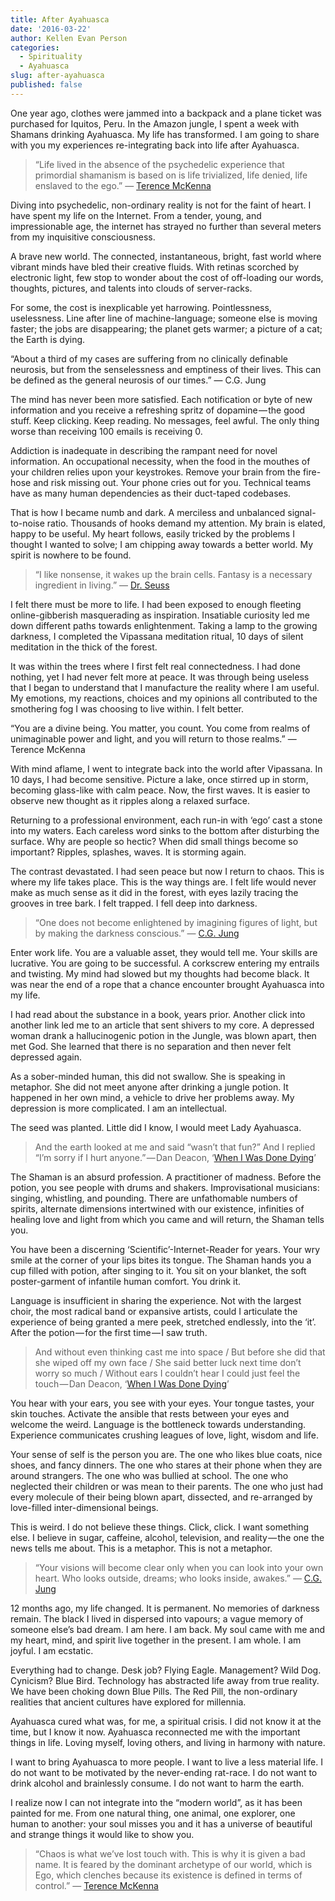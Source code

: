 ```yaml
---
title: After Ayahuasca
date: '2016-03-22'
author: Kellen Evan Person
categories:
  - Spirituality
  - Ayahuasca
slug: after-ayahuasca
published: false
---
```


One year ago, clothes were jammed into a backpack and a plane ticket was purchased for Iquitos, Peru. In the Amazon jungle, I spent a week with Shamans drinking Ayahuasca. My life has transformed. I am going to share with you my experiences re-integrating back into life after Ayahuasca.

> “Life lived in the absence of the psychedelic experience that primordial shamanism is based on is life trivialized, life denied, life enslaved to the ego.” ― [Terence McKenna](http://amzn.to/1pdrHq2)

Diving into psychedelic, non-ordinary reality is not for the faint of heart. I have spent my life on the Internet. From a tender, young, and impressionable age, the internet has strayed no further than several meters from my inquisitive consciousness.

A brave new world. The connected, instantaneous, bright, fast world where vibrant minds have bled their creative fluids. With retinas scorched by electronic light, few stop to wonder about the cost of off-loading our words, thoughts, pictures, and talents into clouds of server-racks.

For some, the cost is inexplicable yet harrowing. Pointlessness, uselessness. Line after line of machine-language; someone else is moving faster; the jobs are disappearing; the planet gets warmer; a picture of a cat; the Earth is dying.

“About a third of my cases are suffering from no clinically definable neurosis, but from the senselessness and emptiness of their lives. This can be defined as the general neurosis of our times.” ― C.G. Jung

The mind has never been more satisfied. Each notification or byte of new information and you receive a refreshing spritz of dopamine — the good stuff. Keep clicking. Keep reading. No messages, feel awful. The only thing worse than receiving 100 emails is receiving 0.

Addiction is inadequate in describing the rampant need for novel information. An occupational necessity, when the food in the mouthes of your children relies upon your keystrokes. Remove your brain from the fire-hose and risk missing out. Your phone cries out for you. Technical teams have as many human dependencies as their duct-taped codebases.

That is how I became numb and dark. A merciless and unbalanced signal-to-noise ratio. Thousands of hooks demand my attention. My brain is elated, happy to be useful. My heart follows, easily tricked by the problems I thought I wanted to solve; I am chipping away towards a better world. My spirit is nowhere to be found.

> “I like nonsense, it wakes up the brain cells. Fantasy is a necessary ingredient in living.” ― [Dr. Seuss](http://amzn.to/1LKuM5M)

I felt there must be more to life. I had been exposed to enough fleeting online-gibberish masquerading as inspiration. Insatiable curiosity led me down different paths towards enlightenment. Taking a lamp to the growing darkness, I completed the Vipassana meditation ritual, 10 days of silent meditation in the thick of the forest.

It was within the trees where I first felt real connectedness. I had done nothing, yet I had never felt more at peace. It was through being useless that I began to understand that I manufacture the reality where I am useful. My emotions, my reactions, choices and my opinions all contributed to the smothering fog I was choosing to live within. I felt better.

“You are a divine being. You matter, you count. You come from realms of unimaginable power and light, and you will return to those realms.” ― Terence McKenna

With mind aflame, I went to integrate back into the world after Vipassana. In 10 days, I had become sensitive. Picture a lake, once stirred up in storm, becoming glass-like with calm peace. Now, the first waves. It is easier to observe new thought as it ripples along a relaxed surface.

Returning to a professional environment, each run-in with ‘ego’ cast a stone into my waters. Each careless word sinks to the bottom after disturbing the surface. Why are people so hectic? When did small things become so important? Ripples, splashes, waves. It is storming again.

The contrast devastated. I had seen peace but now I return to chaos. This is where my life takes place. This is the way things are. I felt life would never make as much sense as it did in the forest, with eyes lazily tracing the grooves in tree bark. I felt trapped. I fell deep into darkness.

> “One does not become enlightened by imagining figures of light, but by making the darkness conscious.” ― [C.G. Jung](http://amzn.to/1QLz1Wd)

Enter work life. You are a valuable asset, they would tell me. Your skills are lucrative. You are going to be successful. A corkscrew entering my entrails and twisting. My mind had slowed but my thoughts had become black. It was near the end of a rope that a chance encounter brought Ayahuasca into my life.

I had read about the substance in a book, years prior. Another click into another link led me to an article that sent shivers to my core. A depressed woman drank a hallucinogenic potion in the Jungle, was blown apart, then met God. She learned that there is no separation and then never felt depressed again.

As a sober-minded human, this did not swallow. She is speaking in metaphor. She did not meet anyone after drinking a jungle potion. It happened in her own mind, a vehicle to drive her problems away. My depression is more complicated. I am an intellectual.

The seed was planted. Little did I know, I would meet Lady Ayahuasca.

> And the earth looked at me and said “wasn’t that fun?” And I replied “I’m sorry if I hurt anyone.” — Dan Deacon, ‘[When I Was Done Dying](http://amzn.to/1pds3wR)’

The Shaman is an absurd profession. A practitioner of madness. Before the potion, you see people with drums and shakers. Improvisational musicians: singing, whistling, and pounding. There are unfathomable numbers of spirits, alternate dimensions intertwined with our existence, infinities of healing love and light from which you came and will return, the Shaman tells you.

You have been a discerning ‘Scientific’-Internet-Reader for years. Your wry smile at the corner of your lips bites its tongue. The Shaman hands you a cup filled with potion, after singing to it. You sit on your blanket, the soft poster-garment of infantile human comfort. You drink it.

Language is insufficient in sharing the experience. Not with the largest choir, the most radical band or expansive artists, could I articulate the experience of being granted a mere peek, stretched endlessly, into the ‘it’. After the potion — for the first time — I saw truth.

> And without even thinking cast me into space / But before she did that she wiped off my own face / She said better luck next time don’t worry so much / Without ears I couldn’t hear I could just feel the touch — Dan Deacon, ‘[When I Was Done Dying](http://amzn.to/1pds3wR)’

You hear with your ears, you see with your eyes. Your tongue tastes, your skin touches. Activate the ansible that rests between your eyes and welcome the weird. Language is the bottleneck towards understanding. Experience communicates crushing leagues of love, light, wisdom and life.

Your sense of self is the person you are. The one who likes blue coats, nice shoes, and fancy dinners. The one who stares at their phone when they are around strangers. The one who was bullied at school. The one who neglected their children or was mean to their parents. The one who just had every molecule of their being blown apart, dissected, and re-arranged by love-filled inter-dimensional beings.

This is weird. I do not believe these things. Click, click. I want something else. I believe in sugar, caffeine, alcohol, television, and reality — the one the news tells me about. This is a metaphor. This is not a metaphor.

> “Your visions will become clear only when you can look into your own heart. Who looks outside, dreams; who looks inside, awakes.” ― [C.G. Jung](http://amzn.to/1QLz1Wd)

12 months ago, my life changed. It is permanent. No memories of darkness remain. The black I lived in dispersed into vapours; a vague memory of someone else’s bad dream. I am here. I am back. My soul came with me and my heart, mind, and spirit live together in the present. I am whole. I am joyful. I am ecstatic.

Everything had to change. Desk job? Flying Eagle. Management? Wild Dog. Cynicism? Blue Bird. Technology has abstracted life away from true reality. We have been choking down Blue Pills. The Red Pill, the non-ordinary realities that ancient cultures have explored for millennia.

Ayahuasca cured what was, for me, a spiritual crisis. I did not know it at the time, but I know it now. Ayahuasca reconnected me with the important things in life. Loving myself, loving others, and living in harmony with nature.

I want to bring Ayahuasca to more people. I want to live a less material life. I do not want to be motivated by the never-ending rat-race. I do not want to drink alcohol and brainlessly consume. I do not want to harm the earth.

I realize now I can not integrate into the “modern world”, as it has been painted for me. From one natural thing, one animal, one explorer, one human to another: your soul misses you and it has a universe of beautiful and strange things it would like to show you.

> “Chaos is what we’ve lost touch with. This is why it is given a bad name. It is feared by the dominant archetype of our world, which is Ego, which clenches because its existence is defined in terms of control.” ― [Terence McKenna](http://amzn.to/1pdrHq2)
